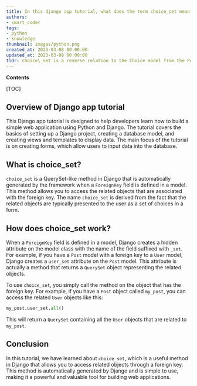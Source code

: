 ```yaml
---
title: In this django app tutorial, what does the term choice_set mean?
authors:
- smart_coder
tags:
- python
- knowledge
thumbnail: images/python.png
created_at: 2023-03-08 00:00:00
updated_at: 2023-03-08 00:00:00
tldr: choice\_set is a reverse relation to the Choice model from the Poll application tutorial allowing to access all the choices for a given Poll instance.
---
```


**Contents**

[TOC]

## Overview of Django app tutorial

This Django app tutorial is designed to help developers learn how to build a simple web application using Python and Django. The tutorial covers the basics of setting up a Django project, creating a database model, and creating views and templates to display data. The main focus of the tutorial is on creating forms, which allow users to input data into the database.

## What is choice_set?

`choice_set` is a QuerySet-like method in Django that is automatically generated by the framework when a `ForeignKey` field is defined in a model. This method allows you to access the related objects that are associated with the foreign key. The name `choice_set` is derived from the fact that the related objects are typically presented to the user as a set of choices in a form.

## How does choice_set work?

When a `ForeignKey` field is defined in a model, Django creates a hidden attribute on the model class with the name of the field suffixed with `_set`. For example, if you have a `Post` model with a foreign key to a `User` model, Django creates a `user_set` attribute on the `Post` model. This attribute is actually a method that returns a `QuerySet` object representing the related objects.

To use `choice_set`, you simply call the method on the object that has the foreign key. For example, if you have a `Post` object called `my_post`, you can access the related `User` objects like this:

```python
my_post.user_set.all()
```

This will return a `QuerySet` containing all the `User` objects that are related to `my_post`.

## Conclusion

In this tutorial, we have learned about `choice_set`, which is a useful method in Django that allows you to access related objects through a foreign key. This method is automatically generated by Django and is simple to use, making it a powerful and valuable tool for building web applications.
